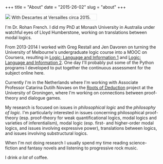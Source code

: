 +++
title = "About"
date = "2015-26-02"
slug = "about"
+++

<div class=image-left style="width:300px; border:1px solid #e0e3e5;">
<img src="/images/rohan-descartes.jpg">
<span class="caption">With Descartes at Versailles circa 2015.</span>
</div>

I'm <span class="illuminate">Dr. Rohan French</span>. 
I did my PhD at Monash University in Australia under watchful eyes
of Lloyd Humberstone, working on translations between modal logics. 

From 2013-2014 I worked with Greg Restall and Jen Davoren on turning the University of
Melbourne's undergraduate logic course into a MOOC on Coursera, resulting in 
<a href="https://www.coursera.org/course/logic1">Logic: Language and Information 1</a> and 
<a href="https://www.coursera.org/course/logic2">Logic: Language and Information 2</a>.
One day I'll probably put some of the Python programs I developed to put together
the continuous assessment for the subject online here. 

Currently I'm in the Netherlands where I'm working with Associate Professor Catarina Dutilh Novaes
on the <a href="https://sites.google.com/site/therootsofdeduction/">Roots of Deduction</a> project at the University of Groningen, where I'm working on 
connections between proof-theory and dialogue games. 


My research is focused on issues in _philosophical logic_ and the _philosophy of logic_. I'm 
particularly interested in issues concerning philosophical proof-theory (esp. proof-theory
for weak quantificational logics, modal logics and varieties of inferentialism), modal logic 
(esp. first- and higher-order modal logics, and issues involving expressive power), 
translations between logics, and issues involving substructural logics. 

When I'm not doing research I usually spend my time reading science-fiction and fantasy
novels and listening to progressive rock music.

I drink _a lot_ of coffee.
